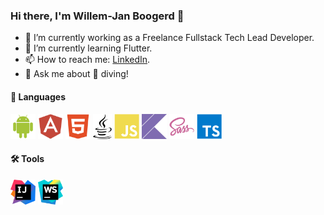 ### Hi there, I'm Willem-Jan Boogerd 👋

- 🔭 I’m currently working as a Freelance Fullstack Tech Lead Developer.
- 🌱 I’m currently learning Flutter.
- 📫 How to reach me: [LinkedIn](https://www.linkedin.com/in/wjboogerd/).
- 💬 Ask me about 🤿 diving!

#### 📝 Languages
<a href="https://developer.android.com/" target="_blank" rel="noreferrer"><img src="https://raw.githubusercontent.com/wjboogerd/wjboogerd/master/images/android.svg" alt="Android" title="Android" height="40"/></a>
<a href="https://angular.io/" target="_blank" rel="noreferrer"><img src="https://raw.githubusercontent.com/wjboogerd/wjboogerd/master/images/angular.svg" alt="Angular" title="Angular" height="40"/></a> 
<a href="https://en.wikipedia.org/wiki/HTML5" target="_blank" rel="noreferrer"><img src="https://raw.githubusercontent.com/wjboogerd/wjboogerd/master/images/html5.svg" alt="HTML" title="HTML" height="40"/></a> 
<a href="https://java.com/" target="_blank" rel="noreferrer"><img src="https://raw.githubusercontent.com/wjboogerd/wjboogerd/master/images/java-brands.svg" alt="Java" title="Java" height="40"/></a> 
<a href="https://en.wikipedia.org/wiki/JavaScript" target="_blank" rel="noreferrer"><img src="https://raw.githubusercontent.com/wjboogerd/wjboogerd/master/images/javascript.svg" alt="JavaScript" title="JavaScript" height="40"/></a> 
<a href="https://kotlinlang.org/" target="_blank" rel="noreferrer"><img src="https://raw.githubusercontent.com/wjboogerd/wjboogerd/master/images/kotlin.svg" alt="Kotlin" title="Kotlin" height="40"/></a> 
<a href="https://sass-lang.com/" target="_blank" rel="noreferrer"><img src="https://raw.githubusercontent.com/wjboogerd/wjboogerd/master/images/sass.svg" alt="Sass/SCSS" title="Sass/SCSS" height="40"/></a> 
<a href="https://www.typescriptlang.org/" target="_blank" rel="noreferrer"><img src="https://raw.githubusercontent.com/wjboogerd/wjboogerd/master/images/typescript.svg" alt="TypeScript" title="TypeScript" height="40"/></a> 

#### 🛠️ Tools
<a href="https://www.jetbrains.com/idea/" target="_blank" rel="noreferrer"><img src="https://raw.githubusercontent.com/wjboogerd/wjboogerd/master/images/tools_intellij.svg" alt="JetBrains IntelliJ" title="JetBrains IntelliJ" height="40"/></a> 
<a href="https://www.jetbrains.com/webstorm/" target="_blank" rel="noreferrer"><img src="https://raw.githubusercontent.com/wjboogerd/wjboogerd/master/images/tools_webstorm.svg" alt="JetBrains WebStorm" title="JetBrains WebStorm" height="40"/></a> 

<!--
- 👯 I’m looking to collaborate on ...
- 🤔 I’m looking for help with ...
- 😄 Pronouns: ...
- ⚡ Fun fact: ...
-->
